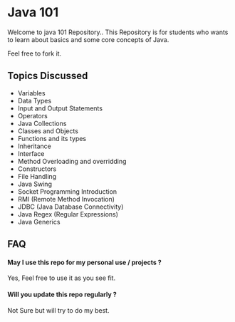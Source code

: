 
# Java 101

Welcome to java 101 Repository.. This Repository is for students who wants to learn about basics and some core concepts of Java. 

Feel free to fork it.







## Topics Discussed

- Variables
- Data Types
- Input and Output Statements
- Operators 
- Java Collections
- Classes and Objects
- Functions and its types 
- Inheritance
- Interface 
- Method Overloading and overridding 
- Constructors
- File Handling 
- Java Swing
- Socket Programming Introduction
- RMI (Remote Method Invocation)
- JDBC (Java Database Connectivity)
- Java Regex (Regular Expressions)
- Java Generics


## FAQ

#### May I use this repo for my personal use / projects ?

Yes, Feel free to use it as you see fit.

#### Will you update this repo regularly ? 

Not Sure but will try to do my best.

